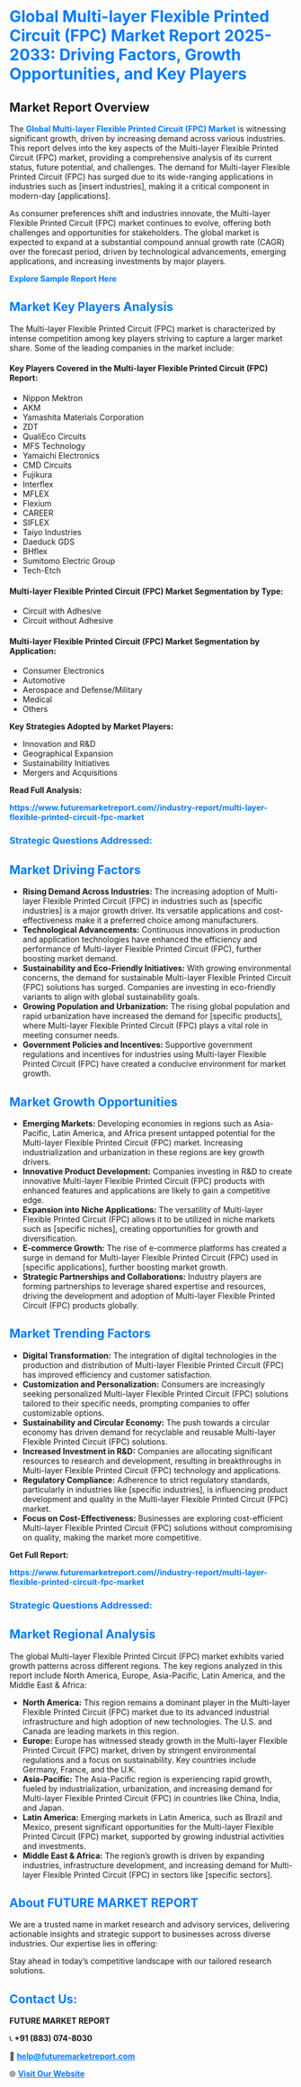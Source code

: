 <h1 style="color: #007BFF;">Global Multi-layer Flexible Printed Circuit (FPC) Market Report 2025-2033: Driving Factors, Growth Opportunities, and Key Players</h1>

<section id="overview">
<h2>Market Report Overview</h2>
<p>The <a href="https://www.futuremarketreport.com//industry-report/multi-layer-flexible-printed-circuit-fpc-market" style="color: #007BFF; text-decoration: none;"><strong>Global Multi-layer Flexible Printed Circuit (FPC) Market</strong></a> is witnessing significant growth, driven by increasing demand across various industries. This report delves into the key aspects of the Multi-layer Flexible Printed Circuit (FPC) market, providing a comprehensive analysis of its current status, future potential, and challenges. The demand for Multi-layer Flexible Printed Circuit (FPC) has surged due to its wide-ranging applications in industries such as [insert industries], making it a critical component in modern-day [applications].</p>
<p>As consumer preferences shift and industries innovate, the Multi-layer Flexible Printed Circuit (FPC) market continues to evolve, offering both challenges and opportunities for stakeholders. The global market is expected to expand at a substantial compound annual growth rate (CAGR) over the forecast period, driven by technological advancements, emerging applications, and increasing investments by major players.</p>
</section>

<section id="overview">
<p><a href="https://www.futuremarketreport.com//request-sample/reportId=52064" style="color: #007BFF; text-decoration: none;"><strong>Explore Sample Report Here</strong></a></p>
</section>

<section id="key-players">
<h2 style="color: #007BFF;">Market Key Players Analysis</h2>
<p>The Multi-layer Flexible Printed Circuit (FPC) market is characterized by intense competition among key players striving to capture a larger market share. Some of the leading companies in the market include:</p>
<h4>Key Players Covered in the Multi-layer Flexible Printed Circuit (FPC) Report:</h4>
<ul><li>Nippon Mektron</li><li>AKM</li><li>Yamashita Materials Corporation</li><li>ZDT</li><li>QualiEco Circuits</li><li>MFS Technology</li><li>Yamaichi Electronics</li><li>CMD Circuits</li><li>Fujikura</li><li>Interflex</li><li>MFLEX</li><li>Flexium</li><li>CAREER</li><li>SIFLEX</li><li>Taiyo Industries</li><li>Daeduck GDS</li><li>BHflex</li><li>Sumitomo Electric Group</li><li>Tech-Etch</li></ul>
<h4>Multi-layer Flexible Printed Circuit (FPC) Market Segmentation by Type:</h4>
<ul><li>Circuit with Adhesive</li><li>Circuit without Adhesive</li></ul>

<h4>Multi-layer Flexible Printed Circuit (FPC) Market Segmentation by Application:</h4>
<ul><li>Consumer Electronics</li><li>Automotive</li><li>Aerospace and Defense/Military</li><li>Medical</li><li>Others</li></ul>
<p><strong>Key Strategies Adopted by Market Players:</strong></p>
<ul>
<li>Innovation and R&D</li>
<li>Geographical Expansion</li>
<li>Sustainability Initiatives</li>
<li>Mergers and Acquisitions</li>
</ul>
</section>

<section>
<p><strong>Read Full Analysis: </strong></p><a href="https://www.futuremarketreport.com//industry-report/multi-layer-flexible-printed-circuit-fpc-market" style="color: #007BFF; text-decoration: none;"><strong>https://www.futuremarketreport.com//industry-report/multi-layer-flexible-printed-circuit-fpc-market</strong></a>
<h3 style="color: #007BFF;">Strategic Questions Addressed:</h3>
</section>

<section id="driving-factors">
<h2 style="color: #007BFF;">Market Driving Factors</h2>
<ul>
<li><strong>Rising Demand Across Industries:</strong> The increasing adoption of Multi-layer Flexible Printed Circuit (FPC) in industries such as [specific industries] is a major growth driver. Its versatile applications and cost-effectiveness make it a preferred choice among manufacturers.</li>
<li><strong>Technological Advancements:</strong> Continuous innovations in production and application technologies have enhanced the efficiency and performance of Multi-layer Flexible Printed Circuit (FPC), further boosting market demand.</li>
<li><strong>Sustainability and Eco-Friendly Initiatives:</strong> With growing environmental concerns, the demand for sustainable Multi-layer Flexible Printed Circuit (FPC) solutions has surged. Companies are investing in eco-friendly variants to align with global sustainability goals.</li>
<li><strong>Growing Population and Urbanization:</strong> The rising global population and rapid urbanization have increased the demand for [specific products], where Multi-layer Flexible Printed Circuit (FPC) plays a vital role in meeting consumer needs.</li>
<li><strong>Government Policies and Incentives:</strong> Supportive government regulations and incentives for industries using Multi-layer Flexible Printed Circuit (FPC) have created a conducive environment for market growth.</li>
</ul>
</section>

<section id="growth-opportunities">
<h2 style="color: #007BFF;">Market Growth Opportunities</h2>
<ul>
<li><strong>Emerging Markets:</strong> Developing economies in regions such as Asia-Pacific, Latin America, and Africa present untapped potential for the Multi-layer Flexible Printed Circuit (FPC) market. Increasing industrialization and urbanization in these regions are key growth drivers.</li>
<li><strong>Innovative Product Development:</strong> Companies investing in R&D to create innovative Multi-layer Flexible Printed Circuit (FPC) products with enhanced features and applications are likely to gain a competitive edge.</li>
<li><strong>Expansion into Niche Applications:</strong> The versatility of Multi-layer Flexible Printed Circuit (FPC) allows it to be utilized in niche markets such as [specific niches], creating opportunities for growth and diversification.</li>
<li><strong>E-commerce Growth:</strong> The rise of e-commerce platforms has created a surge in demand for Multi-layer Flexible Printed Circuit (FPC) used in [specific applications], further boosting market growth.</li>
<li><strong>Strategic Partnerships and Collaborations:</strong> Industry players are forming partnerships to leverage shared expertise and resources, driving the development and adoption of Multi-layer Flexible Printed Circuit (FPC) products globally.</li>
</ul>
</section>

<section id="trending-factors">
<h2 style="color: #007BFF;">Market Trending Factors</h2>
<ul>
<li><strong>Digital Transformation:</strong> The integration of digital technologies in the production and distribution of Multi-layer Flexible Printed Circuit (FPC) has improved efficiency and customer satisfaction.</li>
<li><strong>Customization and Personalization:</strong> Consumers are increasingly seeking personalized Multi-layer Flexible Printed Circuit (FPC) solutions tailored to their specific needs, prompting companies to offer customizable options.</li>
<li><strong>Sustainability and Circular Economy:</strong> The push towards a circular economy has driven demand for recyclable and reusable Multi-layer Flexible Printed Circuit (FPC) solutions.</li>
<li><strong>Increased Investment in R&D:</strong> Companies are allocating significant resources to research and development, resulting in breakthroughs in Multi-layer Flexible Printed Circuit (FPC) technology and applications.</li>
<li><strong>Regulatory Compliance:</strong> Adherence to strict regulatory standards, particularly in industries like [specific industries], is influencing product development and quality in the Multi-layer Flexible Printed Circuit (FPC) market.</li>
<li><strong>Focus on Cost-Effectiveness:</strong> Businesses are exploring cost-efficient Multi-layer Flexible Printed Circuit (FPC) solutions without compromising on quality, making the market more competitive.</li>
</ul>
</section>

<section>
<p><strong>Get Full Report: </strong></p><a href="https://www.futuremarketreport.com//industry-report/multi-layer-flexible-printed-circuit-fpc-market" style="color: #007BFF; text-decoration: none;"><strong>https://www.futuremarketreport.com//industry-report/multi-layer-flexible-printed-circuit-fpc-market</strong></a>
<h3 style="color: #007BFF;">Strategic Questions Addressed:</h3>
</section>


<section id="regional-analysis">
<h2 style="color: #007BFF;">Market Regional Analysis</h2>
<p>The global Multi-layer Flexible Printed Circuit (FPC) market exhibits varied growth patterns across different regions. The key regions analyzed in this report include North America, Europe, Asia-Pacific, Latin America, and the Middle East & Africa:</p>
<ul>
<li><strong>North America:</strong> This region remains a dominant player in the Multi-layer Flexible Printed Circuit (FPC) market due to its advanced industrial infrastructure and high adoption of new technologies. The U.S. and Canada are leading markets in this region.</li>
<li><strong>Europe:</strong> Europe has witnessed steady growth in the Multi-layer Flexible Printed Circuit (FPC) market, driven by stringent environmental regulations and a focus on sustainability. Key countries include Germany, France, and the U.K.</li>
<li><strong>Asia-Pacific:</strong> The Asia-Pacific region is experiencing rapid growth, fueled by industrialization, urbanization, and increasing demand for Multi-layer Flexible Printed Circuit (FPC) in countries like China, India, and Japan.</li>
<li><strong>Latin America:</strong> Emerging markets in Latin America, such as Brazil and Mexico, present significant opportunities for the Multi-layer Flexible Printed Circuit (FPC) market, supported by growing industrial activities and investments.</li>
<li><strong>Middle East & Africa:</strong> The region’s growth is driven by expanding industries, infrastructure development, and increasing demand for Multi-layer Flexible Printed Circuit (FPC) in sectors like [specific sectors].</li>
</ul>
</section>

<footer>
<h2 style="color: #007BFF;">About FUTURE MARKET REPORT</h2>
<p>We are a trusted name in market research and advisory services, delivering actionable insights and strategic support to businesses across diverse industries. Our expertise lies in offering:</p>

<p>Stay ahead in today’s competitive landscape with our tailored research solutions.</p>

<h2 style="color: #007BFF;">Contact Us:</h2>
<p><strong>FUTURE MARKET REPORT</strong></p>
<p>📞 <strong>+91 (883) 074-8030</strong></p>
<p>📧 <strong><a href="mailto:help@futuremarketreport.com" style="color: #007BFF;">help@futuremarketreport.com</a></strong></p>
<p>🌐 <strong><a href="https://www.futuremarketreport.com/" style="color: #007BFF;">Visit Our Website</a></strong></p>
</footer>